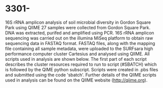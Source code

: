 # 3301-
16S rRNA amplicon analysis of soil microbial diversity in Gordon Square Park using QIIME
27 samples were collected from Gordon Square Park. DNA was extracted, purifed and amplified using PCR. 16S rRNA amplicon sequencing was carried out on the illumina MiSeq platform to obtain raw sequencing data in FASTAQ format. FASTAQ files, along with the mapping file containing all sample metadata, were uploaded to the SURFsara high performance computer cluster Cartesius and analysed using QIIME. All scripts used in analysis are shown below. The first part of each script describes the cluster resources required to run to script (#SBATCH) which is followed by the QIME python subscript. Scripts were created in .pbs files and submitted using the code 'sbatch'. Further details of the QIIME scripts used in analysis can be found on the QIIME website (http://qiime.org). 
